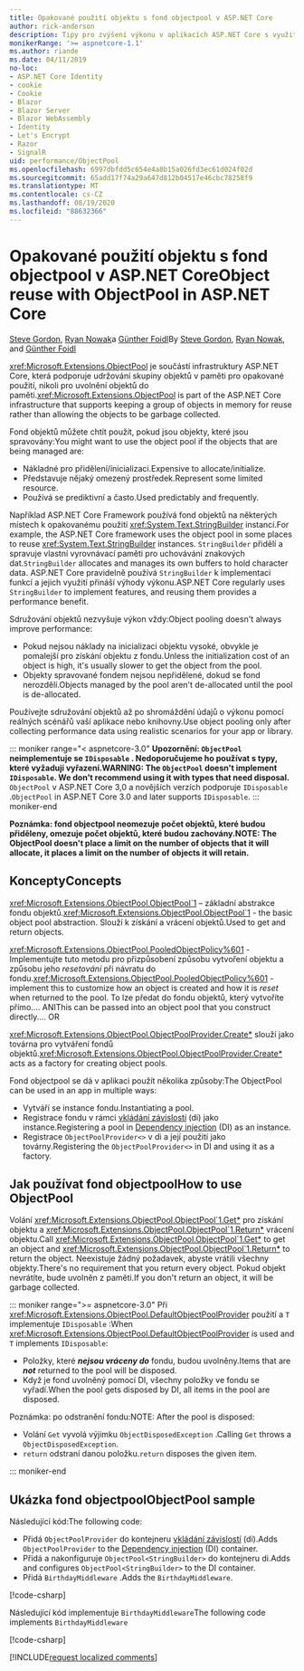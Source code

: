 ```yaml
---
title: Opakované použití objektu s fond objectpool v ASP.NET Core
author: rick-anderson
description: Tipy pro zvýšení výkonu v aplikacích ASP.NET Core s využitím fond objectpool.
monikerRange: '>= aspnetcore-1.1'
ms.author: riande
ms.date: 04/11/2019
no-loc:
- ASP.NET Core Identity
- cookie
- Cookie
- Blazor
- Blazor Server
- Blazor WebAssembly
- Identity
- Let's Encrypt
- Razor
- SignalR
uid: performance/ObjectPool
ms.openlocfilehash: 6997dbfdd5c654e4a8b15a026fd3ec61d024f02d
ms.sourcegitcommit: 65add17f74a29a647d812b04517e46cbc78258f9
ms.translationtype: MT
ms.contentlocale: cs-CZ
ms.lasthandoff: 08/19/2020
ms.locfileid: "88632366"
---
```

# <a name="object-reuse-with-objectpool-in-aspnet-core"></a><span data-ttu-id="870d9-103">Opakované použití objektu s fond objectpool v ASP.NET Core</span><span class="sxs-lookup"><span data-stu-id="870d9-103">Object reuse with ObjectPool in ASP.NET Core</span></span>

<span data-ttu-id="870d9-104">[Steve Gordon](https://twitter.com/stevejgordon), [Ryan Nowak](https://github.com/rynowak)a [Günther Foidl](https://github.com/gfoidl)</span><span class="sxs-lookup"><span data-stu-id="870d9-104">By [Steve Gordon](https://twitter.com/stevejgordon), [Ryan Nowak](https://github.com/rynowak), and [Günther Foidl](https://github.com/gfoidl)</span></span>

<span data-ttu-id="870d9-105"><xref:Microsoft.Extensions.ObjectPool> je součástí infrastruktury ASP.NET Core, která podporuje udržování skupiny objektů v paměti pro opakované použití, nikoli pro uvolnění objektů do paměti.</span><span class="sxs-lookup"><span data-stu-id="870d9-105"><xref:Microsoft.Extensions.ObjectPool> is part of the ASP.NET Core infrastructure that supports keeping a group of objects in memory for reuse rather than allowing the objects to be garbage collected.</span></span>

<span data-ttu-id="870d9-106">Fond objektů můžete chtít použít, pokud jsou objekty, které jsou spravovány:</span><span class="sxs-lookup"><span data-stu-id="870d9-106">You might want to use the object pool if the objects that are being managed are:</span></span>

- <span data-ttu-id="870d9-107">Nákladné pro přidělení/inicializaci.</span><span class="sxs-lookup"><span data-stu-id="870d9-107">Expensive to allocate/initialize.</span></span>
- <span data-ttu-id="870d9-108">Představuje nějaký omezený prostředek.</span><span class="sxs-lookup"><span data-stu-id="870d9-108">Represent some limited resource.</span></span>
- <span data-ttu-id="870d9-109">Používá se prediktivní a často.</span><span class="sxs-lookup"><span data-stu-id="870d9-109">Used predictably and frequently.</span></span>

<span data-ttu-id="870d9-110">Například ASP.NET Core Framework používá fond objektů na některých místech k opakovanému použití <xref:System.Text.StringBuilder> instancí.</span><span class="sxs-lookup"><span data-stu-id="870d9-110">For example, the ASP.NET Core framework uses the object pool in some places to reuse <xref:System.Text.StringBuilder> instances.</span></span> <span data-ttu-id="870d9-111">`StringBuilder` přidělí a spravuje vlastní vyrovnávací paměti pro uchovávání znakových dat.</span><span class="sxs-lookup"><span data-stu-id="870d9-111">`StringBuilder` allocates and manages its own buffers to hold character data.</span></span> <span data-ttu-id="870d9-112">ASP.NET Core pravidelně používá `StringBuilder` k implementaci funkcí a jejich využití přináší výhody výkonu.</span><span class="sxs-lookup"><span data-stu-id="870d9-112">ASP.NET Core regularly uses `StringBuilder` to implement features, and reusing them provides a performance benefit.</span></span>

<span data-ttu-id="870d9-113">Sdružování objektů nezvyšuje výkon vždy:</span><span class="sxs-lookup"><span data-stu-id="870d9-113">Object pooling doesn't always improve performance:</span></span>

- <span data-ttu-id="870d9-114">Pokud nejsou náklady na inicializaci objektu vysoké, obvykle je pomalejší pro získání objektu z fondu.</span><span class="sxs-lookup"><span data-stu-id="870d9-114">Unless the initialization cost of an object is high, it's usually slower to get the object from the pool.</span></span>
- <span data-ttu-id="870d9-115">Objekty spravované fondem nejsou nepřidělené, dokud se fond nerozdělí.</span><span class="sxs-lookup"><span data-stu-id="870d9-115">Objects managed by the pool aren't de-allocated until the pool is de-allocated.</span></span>

<span data-ttu-id="870d9-116">Používejte sdružování objektů až po shromáždění údajů o výkonu pomocí reálných scénářů vaší aplikace nebo knihovny.</span><span class="sxs-lookup"><span data-stu-id="870d9-116">Use object pooling only after collecting performance data using realistic scenarios for your app or library.</span></span>

::: moniker range="< aspnetcore-3.0"
<span data-ttu-id="870d9-117">**Upozornění: `ObjectPool` neimplementuje se `IDisposable` . Nedoporučujeme ho používat s typy, které vyžadují vyřazení.**</span><span class="sxs-lookup"><span data-stu-id="870d9-117">**WARNING: The `ObjectPool` doesn't implement `IDisposable`. We don't recommend using it with types that need disposal.**</span></span> <span data-ttu-id="870d9-118">`ObjectPool` v ASP.NET Core 3,0 a novějších verzích podporuje `IDisposable` .</span><span class="sxs-lookup"><span data-stu-id="870d9-118">`ObjectPool` in ASP.NET Core 3.0 and later supports `IDisposable`.</span></span>
::: moniker-end

<span data-ttu-id="870d9-119">**Poznámka: fond objectpool neomezuje počet objektů, které budou přiděleny, omezuje počet objektů, které budou zachovány.**</span><span class="sxs-lookup"><span data-stu-id="870d9-119">**NOTE: The ObjectPool doesn't place a limit on the number of objects that it will allocate, it places a limit on the number of objects it will retain.**</span></span>

## <a name="concepts"></a><span data-ttu-id="870d9-120">Koncepty</span><span class="sxs-lookup"><span data-stu-id="870d9-120">Concepts</span></span>

<span data-ttu-id="870d9-121"><xref:Microsoft.Extensions.ObjectPool.ObjectPool`1> – základní abstrakce fondu objektů.</span><span class="sxs-lookup"><span data-stu-id="870d9-121"><xref:Microsoft.Extensions.ObjectPool.ObjectPool`1> - the basic object pool abstraction.</span></span> <span data-ttu-id="870d9-122">Slouží k získání a vrácení objektů.</span><span class="sxs-lookup"><span data-stu-id="870d9-122">Used to get and return objects.</span></span>

<span data-ttu-id="870d9-123"><xref:Microsoft.Extensions.ObjectPool.PooledObjectPolicy%601> -Implementujte tuto metodu pro přizpůsobení způsobu vytvoření objektu a způsobu jeho *resetování* při návratu do fondu.</span><span class="sxs-lookup"><span data-stu-id="870d9-123"><xref:Microsoft.Extensions.ObjectPool.PooledObjectPolicy%601> - implement this to customize how an object is created and how it is *reset* when returned to the pool.</span></span> <span data-ttu-id="870d9-124">To lze předat do fondu objektů, který vytvoříte přímo.... ANI</span><span class="sxs-lookup"><span data-stu-id="870d9-124">This can be passed into an object pool that you construct directly.... OR</span></span>

<span data-ttu-id="870d9-125"><xref:Microsoft.Extensions.ObjectPool.ObjectPoolProvider.Create*> slouží jako továrna pro vytváření fondů objektů.</span><span class="sxs-lookup"><span data-stu-id="870d9-125"><xref:Microsoft.Extensions.ObjectPool.ObjectPoolProvider.Create*> acts as a factory for creating object pools.</span></span>
<!-- REview, there is no ObjectPoolProvider<T> -->

<span data-ttu-id="870d9-126">Fond objectpool se dá v aplikaci použít několika způsoby:</span><span class="sxs-lookup"><span data-stu-id="870d9-126">The ObjectPool can be used in an app in multiple ways:</span></span>

* <span data-ttu-id="870d9-127">Vytváří se instance fondu.</span><span class="sxs-lookup"><span data-stu-id="870d9-127">Instantiating a pool.</span></span>
* <span data-ttu-id="870d9-128">Registrace fondu v rámci [vkládání závislostí](xref:fundamentals/dependency-injection) (di) jako instance.</span><span class="sxs-lookup"><span data-stu-id="870d9-128">Registering a pool in [Dependency injection](xref:fundamentals/dependency-injection) (DI) as an instance.</span></span>
* <span data-ttu-id="870d9-129">Registrace `ObjectPoolProvider<>` v di a její použití jako továrny.</span><span class="sxs-lookup"><span data-stu-id="870d9-129">Registering the `ObjectPoolProvider<>` in DI and using it as a factory.</span></span>

## <a name="how-to-use-objectpool"></a><span data-ttu-id="870d9-130">Jak používat fond objectpool</span><span class="sxs-lookup"><span data-stu-id="870d9-130">How to use ObjectPool</span></span>

<span data-ttu-id="870d9-131">Volání <xref:Microsoft.Extensions.ObjectPool.ObjectPool`1.Get*> pro získání objektu a <xref:Microsoft.Extensions.ObjectPool.ObjectPool`1.Return*> vrácení objektu.</span><span class="sxs-lookup"><span data-stu-id="870d9-131">Call <xref:Microsoft.Extensions.ObjectPool.ObjectPool`1.Get*> to get an object and <xref:Microsoft.Extensions.ObjectPool.ObjectPool`1.Return*> to return the object.</span></span>  <span data-ttu-id="870d9-132">Neexistuje žádný požadavek, abyste vrátili všechny objekty.</span><span class="sxs-lookup"><span data-stu-id="870d9-132">There's no requirement that you return every object.</span></span> <span data-ttu-id="870d9-133">Pokud objekt nevrátíte, bude uvolněn z paměti.</span><span class="sxs-lookup"><span data-stu-id="870d9-133">If you don't return an object, it will be garbage collected.</span></span>

::: moniker range=">= aspnetcore-3.0"
<span data-ttu-id="870d9-134">Při <xref:Microsoft.Extensions.ObjectPool.DefaultObjectPoolProvider> použití a `T` implementuje `IDisposable` :</span><span class="sxs-lookup"><span data-stu-id="870d9-134">When <xref:Microsoft.Extensions.ObjectPool.DefaultObjectPoolProvider> is used and `T` implements `IDisposable`:</span></span>

* <span data-ttu-id="870d9-135">Položky, které ***nejsou vráceny do*** fondu, budou uvolněny.</span><span class="sxs-lookup"><span data-stu-id="870d9-135">Items that are ***not*** returned to the pool will be disposed.</span></span>
* <span data-ttu-id="870d9-136">Když je fond uvolněný pomocí DI, všechny položky ve fondu se vyřadí.</span><span class="sxs-lookup"><span data-stu-id="870d9-136">When the pool gets disposed by DI, all items in the pool are disposed.</span></span>

<span data-ttu-id="870d9-137">Poznámka: po odstranění fondu:</span><span class="sxs-lookup"><span data-stu-id="870d9-137">NOTE: After the pool is disposed:</span></span>

* <span data-ttu-id="870d9-138">Volání `Get` vyvolá výjimku `ObjectDisposedException` .</span><span class="sxs-lookup"><span data-stu-id="870d9-138">Calling `Get` throws a `ObjectDisposedException`.</span></span>
* <span data-ttu-id="870d9-139">`return` odstraní danou položku.</span><span class="sxs-lookup"><span data-stu-id="870d9-139">`return` disposes the given item.</span></span>

::: moniker-end

## <a name="objectpool-sample"></a><span data-ttu-id="870d9-140">Ukázka fond objectpool</span><span class="sxs-lookup"><span data-stu-id="870d9-140">ObjectPool sample</span></span>

<span data-ttu-id="870d9-141">Následující kód:</span><span class="sxs-lookup"><span data-stu-id="870d9-141">The following code:</span></span>

* <span data-ttu-id="870d9-142">Přidá `ObjectPoolProvider` do kontejneru [vkládání závislostí](xref:fundamentals/dependency-injection) (di).</span><span class="sxs-lookup"><span data-stu-id="870d9-142">Adds `ObjectPoolProvider` to the [Dependency injection](xref:fundamentals/dependency-injection) (DI) container.</span></span>
* <span data-ttu-id="870d9-143">Přidá a nakonfiguruje `ObjectPool<StringBuilder>` do kontejneru di.</span><span class="sxs-lookup"><span data-stu-id="870d9-143">Adds and configures `ObjectPool<StringBuilder>` to the DI container.</span></span>
* <span data-ttu-id="870d9-144">Přidá `BirthdayMiddleware` .</span><span class="sxs-lookup"><span data-stu-id="870d9-144">Adds the `BirthdayMiddleware`.</span></span>

[!code-csharp[](ObjectPool/ObjectPoolSample/Startup.cs?name=snippet)]

<span data-ttu-id="870d9-145">Následující kód implementuje `BirthdayMiddleware`</span><span class="sxs-lookup"><span data-stu-id="870d9-145">The following code implements `BirthdayMiddleware`</span></span>

[!code-csharp[](ObjectPool/ObjectPoolSample/BirthdayMiddleware.cs?name=snippet)]

[!INCLUDE[request localized comments](~/includes/code-comments-loc.md)]
